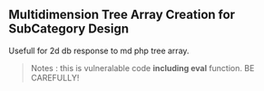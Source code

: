 ## Multidimension Tree Array Creation for SubCategory Design

Usefull for 2d db response to md php tree array. 

> Notes : this is vulneralable code **including eval** function. BE CAREFULLY!
